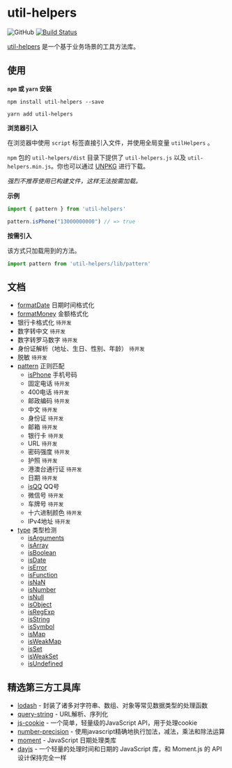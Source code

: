 # util-helpers

![GitHub](https://img.shields.io/github/license/doly-dev/util-helpers.svg)
[![Build Status](https://travis-ci.org/doly-dev/util-helpers.svg?branch=master)](https://travis-ci.org/doly-dev/util-helpers)

[util-helpers](https://doly-dev.github.io/util-helpers/index.html) 是一个基于业务场景的工具方法库。

## 使用

**`npm` 或 `yarn` 安装**

```shell
npm install util-helpers --save
```

```shell
yarn add util-helpers
```

**浏览器引入**

在浏览器中使用 `script` 标签直接引入文件，并使用全局变量 `utilHelpers` 。

`npm` 包的 `util-helpers/dist` 目录下提供了 `util-helpers.js` 以及 `util-helpers.min.js`。你也可以通过 [UNPKG](https://unpkg.com/util-helpers@latest/dist/) 进行下载。

*强烈不推荐使用已构建文件，这样无法按需加载。*

**示例**

```javascript
import { pattern } from 'util-helpers'

pattern.isPhone("13000000000") // => true
```

**按需引入**

该方式只加载用到的方法。

```javascript
import pattern from 'util-helpers/lib/pattern'
```

## 文档

- [formatDate](https://doly-dev.github.io/util-helpers/module-formatDate.html) 日期时间格式化
- [formatMoney](https://doly-dev.github.io/util-helpers/module-formatMoney.html) 金额格式化
- 银行卡格式化 `待开发`
- 数字转中文 `待开发`
- 数字转罗马数字 `待开发`
- 身份证解析（地址、生日、性别、年龄） `待开发`
- 脱敏 `待开发`
- [pattern](https://doly-dev.github.io/util-helpers/module-pattern.html) 正则匹配
    - [isPhone](https://doly-dev.github.io/util-helpers/module-pattern_isPhone.html) 手机号码
    - 固定电话 `待开发`
    - 400电话 `待开发`
    - 邮政编码 `待开发`
    - 中文 `待开发`
    - 身份证 `待开发`
    - 邮箱 `待开发`
    - 银行卡 `待开发`
    - URL `待开发`
    - 密码强度 `待开发`
    - 护照 `待开发`
    - 港澳台通行证 `待开发`
    - 日期 `待开发`
    - [isQQ](https://doly-dev.github.io/util-helpers/module-pattern_isQQ.html) QQ号
    - 微信号 `待开发`
    - 车牌号 `待开发`
    - 十六进制颜色 `待开发`
    - IPv4地址 `待开发`
- [type](https://doly-dev.github.io/util-helpers/module-type.html) 类型检测
    - [isArguments](https://doly-dev.github.io/util-helpers/module-type_isArguments.html)
    - [isArray](https://doly-dev.github.io/util-helpers/module-type_isArray.html)
    - [isBoolean](https://doly-dev.github.io/util-helpers/module-type_isBoolean.html)
    - [isDate](https://doly-dev.github.io/util-helpers/module-type_isDate.html)
    - [isError](https://doly-dev.github.io/util-helpers/module-type_isError.html)
    - [isFunction](https://doly-dev.github.io/util-helpers/module-type_isFunction.html)
    - [isNaN](https://doly-dev.github.io/util-helpers/module-type_isNaN.html)
    - [isNumber](https://doly-dev.github.io/util-helpers/module-type_isNumber.html)
    - [isNull](https://doly-dev.github.io/util-helpers/module-type_isNull.html)
    - [isObject](https://doly-dev.github.io/util-helpers/module-type_isObject.html)
    - [isRegExp](https://doly-dev.github.io/util-helpers/module-type_isRegExp.html)
    - [isString](https://doly-dev.github.io/util-helpers/module-type_isString.html)
    - [isSymbol](https://doly-dev.github.io/util-helpers/module-type_isSymbol.html)
    - [isMap](https://doly-dev.github.io/util-helpers/module-type_isMap.html)
    - [isWeakMap](https://doly-dev.github.io/util-helpers/module-type_isWeakMap.html)
    - [isSet](https://doly-dev.github.io/util-helpers/module-type_isSet.html)
    - [isWeakSet](https://doly-dev.github.io/util-helpers/module-type_isWeakSet.html)
    - [isUndefined](https://doly-dev.github.io/util-helpers/module-type_isUndefined.html)

## 精选第三方工具库

- [lodash](https://www.npmjs.com/package/lodash) - 封装了诸多对字符串、数组、对象等常见数据类型的处理函数
- [query-string](https://www.npmjs.com/package/query-string) - URL解析、序列化
- [js-cookie](https://www.npmjs.com/package/js-cookie) - 一个简单，轻量级的JavaScript API，用于处理cookie
- [number-precision](https://www.npmjs.com/package/number-precision) - 使用javascript精确地执行加法，减法，乘法和除法运算
- [moment](http://momentjs.cn/) - JavaScript 日期处理类库
- [dayjs](https://github.com/iamkun/dayjs) - 一个轻量的处理时间和日期的 JavaScript 库，和 Moment.js 的 API 设计保持完全一样



